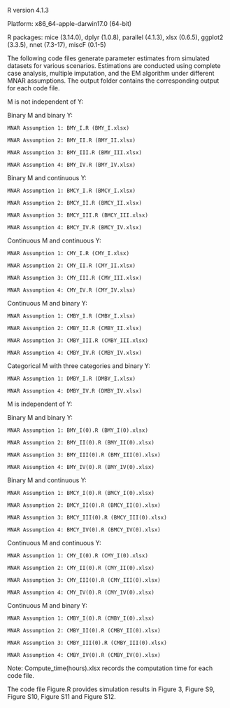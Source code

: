 R version 4.1.3

Platform: x86_64-apple-darwin17.0 (64-bit)

R packages: mice (3.14.0), dplyr (1.0.8), parallel (4.1.3), xlsx (0.6.5), ggplot2 (3.3.5), nnet (7.3-17), miscF (0.1-5)

The following code files generate parameter estimates from simulated datasets for various scenarios. Estimations are conducted using complete case analysis, multiple imputation, and the EM algorithm under different MNAR assumptions. The output folder contains the corresponding output for each code file.

M is not independent of Y:

  Binary M and binary Y:
  
    MNAR Assumption 1: BMY_I.R (BMY_I.xlsx)
    
    MNAR Assumption 2: BMY_II.R (BMY_II.xlsx)
    
    MNAR Assumption 3: BMY_III.R (BMY_III.xlsx)
    
    MNAR Assumption 4: BMY_IV.R (BMY_IV.xlsx)
    
  Binary M and continuous Y:
  
    MNAR Assumption 1: BMCY_I.R (BMCY_I.xlsx)
    
    MNAR Assumption 2: BMCY_II.R (BMCY_II.xlsx)
    
    MNAR Assumption 3: BMCY_III.R (BMCY_III.xlsx)
    
    MNAR Assumption 4: BMCY_IV.R (BMCY_IV.xlsx)
    
  Continuous M and continuous Y:
  
    MNAR Assumption 1: CMY_I.R (CMY_I.xlsx)
    
    MNAR Assumption 2: CMY_II.R (CMY_II.xlsx)
    
    MNAR Assumption 3: CMY_III.R (CMY_III.xlsx)
    
    MNAR Assumption 4: CMY_IV.R (CMY_IV.xlsx)
    
  Continuous M and binary Y:
  
    MNAR Assumption 1: CMBY_I.R (CMBY_I.xlsx)
    
    MNAR Assumption 2: CMBY_II.R (CMBY_II.xlsx)
    
    MNAR Assumption 3: CMBY_III.R (CMBY_III.xlsx)
    
    MNAR Assumption 4: CMBY_IV.R (CMBY_IV.xlsx)
    
  Categorical M with three categories and binary Y:
  
    MNAR Assumption 1: DMBY_I.R (DMBY_I.xlsx)
    
    MNAR Assumption 4: DMBY_IV.R (DMBY_IV.xlsx)
  
M is independent of Y:

  Binary M and binary Y:
  
    MNAR Assumption 1: BMY_I(0).R (BMY_I(0).xlsx)
    
    MNAR Assumption 2: BMY_II(0).R (BMY_II(0).xlsx)
    
    MNAR Assumption 3: BMY_III(0).R (BMY_III(0).xlsx)
    
    MNAR Assumption 4: BMY_IV(0).R (BMY_IV(0).xlsx)
    
  Binary M and continuous Y:
  
    MNAR Assumption 1: BMCY_I(0).R (BMCY_I(0).xlsx)
    
    MNAR Assumption 2: BMCY_II(0).R (BMCY_II(0).xlsx)
    
    MNAR Assumption 3: BMCY_III(0).R (BMCY_III(0).xlsx)
    
    MNAR Assumption 4: BMCY_IV(0).R (BMCY_IV(0).xlsx)
    
  Continuous M and continuous Y:
  
    MNAR Assumption 1: CMY_I(0).R (CMY_I(0).xlsx)
    
    MNAR Assumption 2: CMY_II(0).R (CMY_II(0).xlsx)
    
    MNAR Assumption 3: CMY_III(0).R (CMY_III(0).xlsx)
    
    MNAR Assumption 4: CMY_IV(0).R (CMY_IV(0).xlsx)
    
  Continuous M and binary Y:
  
    MNAR Assumption 1: CMBY_I(0).R (CMBY_I(0).xlsx)
    
    MNAR Assumption 2: CMBY_II(0).R (CMBY_II(0).xlsx)
    
    MNAR Assumption 3: CMBY_III(0).R (CMBY_III(0).xlsx)
    
    MNAR Assumption 4: CMBY_IV(0).R (CMBY_IV(0).xlsx)
    
Note: Compute_time(hours).xlsx records the computation time for each code file.

The code file Figure.R provides simulation results in Figure 3, Figure S9, Figure S10, Figure S11 and Figure S12.
